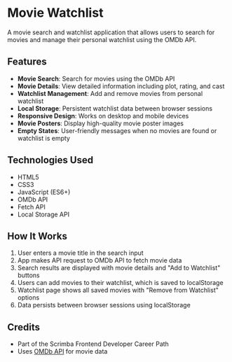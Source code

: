 # Movie Watchlist

A movie search and watchlist application that allows users to search for movies and manage their personal watchlist using the OMDb API.

## Features

- **Movie Search**: Search for movies using the OMDb API
- **Movie Details**: View detailed information including plot, rating, and cast
- **Watchlist Management**: Add and remove movies from personal watchlist
- **Local Storage**: Persistent watchlist data between browser sessions
- **Responsive Design**: Works on desktop and mobile devices
- **Movie Posters**: Display high-quality movie poster images
- **Empty States**: User-friendly messages when no movies are found or watchlist is empty

## Technologies Used

- HTML5
- CSS3
- JavaScript (ES6+)
- OMDb API
- Fetch API
- Local Storage API

## How It Works

1. User enters a movie title in the search input
2. App makes API request to OMDb API to fetch movie data
3. Search results are displayed with movie details and "Add to Watchlist" buttons
4. Users can add movies to their watchlist, which is saved to localStorage
5. Watchlist page shows all saved movies with "Remove from Watchlist" options
6. Data persists between browser sessions using localStorage

## Credits

- Part of the Scrimba Frontend Developer Career Path
- Uses [OMDb API](http://www.omdbapi.com/) for movie data
